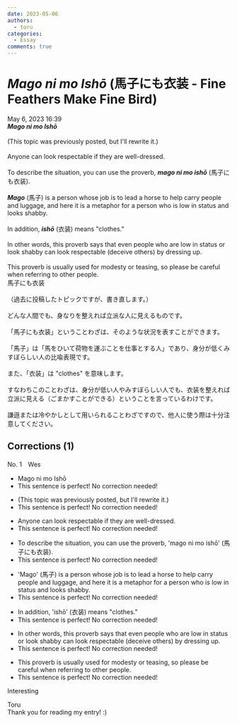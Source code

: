 ```yaml
---
date: 2023-05-06
authors:
  - toru
categories:
  - Essay
comments: true
---
```


# <strong><em>Mago ni mo Ishō</strong></em> (馬子にも衣装 - Fine Feathers Make Fine Bird)
<div class="date">May 6, 2023 16:39</div>
<div id="post"><div id="body_show_ori">
<strong><em>Mago ni mo Ishō</strong></em><br/><br/>(This topic was previously posted, but I'll rewrite it.)<br/><br/>Anyone can look respectable if they are well-dressed.<br/><br/>To describe the situation, you can use the proverb, <strong><em>mago ni mo ishō</em></strong> (馬子にも衣装).<br/><br/><strong><em>Mago</em></strong> (馬子) is a person whose job is to lead a horse to help carry people and luggage, and here it is a metaphor for a person who is low in status and looks shabby.<br/><br/>In addition, <strong><em>ishō</em></strong> (衣装) means "clothes."<br/><br/>In other words, this proverb says that even people who are low in status or look shabby can look respectable (deceive others) by dressing up.<br/><br/>This proverb is usually used for modesty or teasing, so please be careful when referring to other people.
</div></div>

<!-- more -->

<div id="post_ja"><div id="body_show_mo">
馬子にも衣装<br/><br/>（過去に投稿したトピックですが、書き直します。）<br/><br/>どんな人間でも、身なりを整えれば立派な人に見えるものです。<br/><br/>「馬子にも衣装」ということわざは、そのような状況を表すことができます。<br/><br/>「馬子」は「馬をひいて荷物を運ぶことを仕事とする人」であり、身分が低くみすぼらしい人の比喩表現です。<br/><br/>また、「衣装」は "clothes" を意味します。<br/><br/>すなわちこのことわざは、身分が低い人やみすぼらしい人でも、衣装を整えれば立派に見える（ごまかすことができる）ということを言っているわけです。<br/><br/>謙遜または冷やかしとして用いられることわざですので、他人に使う際は十分注意してください。
</div></div>

## Corrections (1)
<div id="block"><div class="first_name"> No. 1　<span class="just_name">Wes</span></div><div id="block2">
<ul class="correction_field">
<li class="incorrect">Mago ni mo Ishō</li>
<li class="corrected perfect">This sentence is perfect! No correction needed!</li>
</ul>
<ul class="correction_field">
<li class="incorrect">(This topic was previously posted, but I'll rewrite it.)</li>
<li class="corrected perfect">This sentence is perfect! No correction needed!</li>
</ul>
<ul class="correction_field">
<li class="incorrect">Anyone can look respectable if they are well-dressed.</li>
<li class="corrected perfect">This sentence is perfect! No correction needed!</li>
</ul>
<ul class="correction_field">
<li class="incorrect">To describe the situation, you can use the proverb, 'mago ni mo ishō' (馬子にも衣装).</li>
<li class="corrected perfect">This sentence is perfect! No correction needed!</li>
</ul>
<ul class="correction_field">
<li class="incorrect">'Mago' (馬子) is a person whose job is to lead a horse to help carry people and luggage, and here it is a metaphor for a person who is low in status and looks shabby.</li>
<li class="corrected perfect">This sentence is perfect! No correction needed!</li>
</ul>
<ul class="correction_field">
<li class="incorrect">In addition, 'ishō' (衣装) means "clothes."</li>
<li class="corrected perfect">This sentence is perfect! No correction needed!</li>
</ul>
<ul class="correction_field">
<li class="incorrect">In other words, this proverb says that even people who are low in status or look shabby can look respectable (deceive others) by dressing up.</li>
<li class="corrected perfect">This sentence is perfect! No correction needed!</li>
</ul>
<ul class="correction_field">
<li class="incorrect">This proverb is usually used for modesty or teasing, so please be careful when referring to other people.</li>
<li class="corrected perfect">This sentence is perfect! No correction needed!</li>
</ul>
<p class="comment_small">
 Interesting
 <br/>
</p>

</div><div class="name"><span class="just_name">Toru</span><br>
Thank you for reading my entry! :)
</div>
</div>
